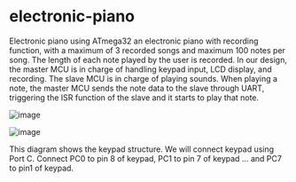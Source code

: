 # electronic-piano
Electronic piano using ATmega32
an electronic piano with recording function, with a maximum of 3 recorded songs and maximum 100 notes per song. The length of each note played by the user is recorded. In our design, the master MCU is in charge of handling keypad input, LCD display, and recording. The slave MCU is in charge of playing sounds. When playing a note, the master MCU sends the note data to the slave through UART, triggering the ISR function of the slave and it starts to play that note.

![image](https://github.com/CreeperZzz/electronic-piano/assets/51710762/00d7943d-19a2-4e7a-9f0f-53fa26f5e3b5)

![image](https://github.com/CreeperZzz/electronic-piano/assets/51710762/d6e4c4c6-f3b6-4448-8b6b-b0a988cd96c8) 

This diagram shows the keypad structure. We will connect keypad using Port C. Connect PC0 to pin 8 of keypad, PC1 to pin 7 of keypad … and PC7 to pin1 of keypad.

